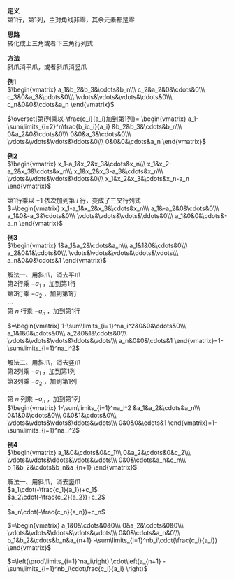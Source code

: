 **定义**  
第1行，第1列，主对角线非零，其余元素都是零  
  
**思路**  
转化成上三角或者下三角行列式  
  
**方法**  
斜爪消平爪，或者斜爪消竖爪  
  
**例1**  
$\begin{vmatrix}  
a_1&b_2&b_3&\cdots&b_n\\\  
c_2&a_2&0&\cdots&0\\\  
c_3&0&a_3&\cdots&0\\\  
\vdots&\vdots&\vdots&\ddots&0\\\  
c_n&0&0&\cdots&a_n  
\end{vmatrix}$  
  
$\overset{第i列乘以-\frac{c_i}{a_i}加到第1列}=  
\begin{vmatrix}  
a_1-\sum\limits_{i=2}^n\frac{b_ic_i}{a_i}  
&b_2&b_3&\cdots&b_n\\\  
0&a_2&0&\cdots&0\\\  
0&0&a_3&\cdots&0\\\  
\vdots&\vdots&\vdots&\ddots&0\\\  
0&0&0&\cdots&a_n  
\end{vmatrix}$  
  
**例2**  
$\begin{vmatrix}  
x_1-a_1&x_2&x_3&\cdots&x_n\\\  
x_1&x_2-a_2&x_3&\cdots&x_n\\\  
x_1&x_2&x_3-a_3&\cdots&x_n\\\  
\vdots&\vdots&\vdots&\ddots&0\\\  
x_1&x_2&x_3&\cdots&x_n-a_n  
\end{vmatrix}$  
  
第1行乘以 $-1$ 依次加到第 $i$ 行，变成了三叉行列式  
$=\begin{vmatrix}  
x_1-a_1&x_2&x_3&\cdots&x_n\\\  
a_1&-a_2&0&\cdots&0\\\  
a_1&0&-a_3&\cdots&0\\\  
\vdots&\vdots&\vdots&\ddots&0\\\  
a_1&0&0&\cdots&-a_n  
\end{vmatrix}$  
  
**例3**  
$\begin{vmatrix}  
1&a_1&a_2&\cdots&a_n\\\  
a_1&1&0&\cdots&0\\\  
a_2&0&1&\cdots&0\\\  
\vdots&\vdots&\vdots&\ddots&\vdots\\\  
a_n&0&0&\cdots&1  
\end{vmatrix}$  
  
解法一、用斜爪，消去平爪  
第2行乘 $-a_1$ ，加到第1行  
第3行乘 $-a_2$ ，加到第1行  
$\cdots$  
第 $n$ 行乘 $-a_n$ ，加到第1行  
  
$=\begin{vmatrix}  
1-\sum\limits_{i=1}^na_i^2&0&0&\cdots&0\\\  
a_1&1&0&\cdots&0\\\  
a_2&0&1&\cdots&0\\\  
\vdots&\vdots&\vdots&\ddots&\vdots\\\  
a_n&0&0&\cdots&1  
\end{vmatrix}=1-\sum\limits_{i=1}^na_i^2$  
  
解法二、用斜爪，消去竖爪  
第2列乘 $-a_1$ ，加到第1列  
第3列乘 $-a_2$ ，加到第1列  
$\cdots$  
第 $n$ 列乘 $-a_n$ ，加到第1列  
$\begin{vmatrix}  
1-\sum\limits_{i=1}^na_i^2  
&a_1&a_2&\cdots&a_n\\\  
0&1&0&\cdots&0\\\  
0&0&1&\cdots&0\\\  
\vdots&\vdots&\vdots&\ddots&\vdots\\\  
0&0&0&\cdots&1  
\end{vmatrix}=1-\sum\limits_{i=1}^na_i^2$  
  
**例4**  
$\begin{vmatrix}  
a_1&0&\cdots&0&c_1\\\  
0&a_2&\cdots&0&c_2\\\  
\vdots&\vdots&\ddots&\vdots&\vdots\\\  
0&0&\cdots&a_n&c_n\\\  
b_1&b_2&\cdots&b_n&a_{n+1}  
\end{vmatrix}$  
  
解法一、用斜爪，消去竖爪  
$a_1\cdot(-\frac{c_1}{a_1})+c_1$  
$a_2\cdot(-\frac{c_2}{a_2})+c_2$  
$\cdots$  
$a_n\cdot(-\frac{c_n}{a_n})+c_n$  
  
$=\begin{vmatrix}  
a_1&0&\cdots&0&0\\\  
0&a_2&\cdots&0&0\\\  
\vdots&\vdots&\ddots&\vdots&\vdots\\\  
0&0&\cdots&a_n&0\\\  
b_1&b_2&\cdots&b_n&a_{n+1}  
-\sum\limits_{i=1}^nb_i\cdot(\frac{c_i}{a_i})  
\end{vmatrix}$  
  
$=\left(\prod\limits_{i=1}^na_i\right)  
\cdot\left(a_{n+1}  
-\sum\limits_{i=1}^nb_i\cdot\frac{c_i}{a_i}  
\right)$  

